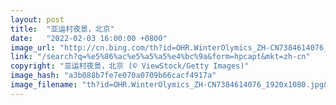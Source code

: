 ```yaml
---
layout: post
title:  "亚运村夜景，北京"
date:   "2022-02-03 16:00:00 +0800"
image_url: "http://cn.bing.com/th?id=OHR.WinterOlymics_ZH-CN7384614076_1920x1080.jpg&rf=LaDigue_1920x1080.jpg&pid=hp"
link: "/search?q=%e5%86%ac%e5%a5%a5%e4%bc%9a&form=hpcapt&mkt=zh-cn"
copyright: "亚运村夜景，北京 (© ViewStock/Getty Images)"
image_hash: "a3b088b7fe7e070a0709b66cacf4917a"
image_filename: "th?id=OHR.WinterOlymics_ZH-CN7384614076_1920x1080.jpg&rf=LaDigue_1920x1080.jpg&pid=hp"
---
```

